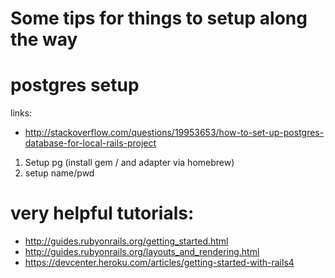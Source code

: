 # Some tips for things to setup along the way

# postgres setup

links:

- http://stackoverflow.com/questions/19953653/how-to-set-up-postgres-database-for-local-rails-project


1) Setup pg (install gem / and adapter via homebrew)
2) setup name/pwd

# very helpful tutorials:

- http://guides.rubyonrails.org/getting_started.html
- http://guides.rubyonrails.org/layouts_and_rendering.html
- https://devcenter.heroku.com/articles/getting-started-with-rails4